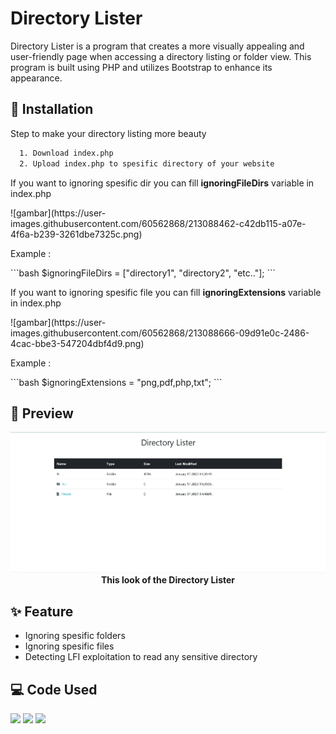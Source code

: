 # Directory Lister

Directory Lister is a program that creates a more visually appealing and user-friendly page when accessing a directory listing or folder view. This program is built using PHP and utilizes Bootstrap to enhance its appearance.

## 📃 Installation

Step to make your directory listing more beauty

```bash
  1. Download index.php
  2. Upload index.php to spesific directory of your website
```

<p>If you want to ignoring spesific dir you can fill <b>ignoringFileDirs</b> variable in index.php</p>
![gambar](https://user-images.githubusercontent.com/60562868/213088462-c42db115-a07e-4f6a-b239-3261dbe7325c.png)
<p>Example :</p> 
```bash
$ignoringFileDirs = ["directory1", "directory2", "etc.."];
```

<p>If you want to ignoring spesific file you can fill <b>ignoringExtensions</b> variable in index.php</p>
![gambar](https://user-images.githubusercontent.com/60562868/213088666-09d91e0c-2486-4cac-bbe3-547204dbf4d9.png)
<p>Example : </p>
```bash
$ignoringExtensions = "png,pdf,php,txt";
```

## 📸 Preview
<p align="center">
<img src="./Screenshoot.png" width="1200"><br>
  <strong>This look of the Directory Lister</strong>
</p>

## ✨ Feature
- Ignoring spesific folders
- Ignoring spesific files
- Detecting LFI exploitation to read any sensitive directory

## 💻 Code Used
[<img src="https://img.shields.io/badge/HTML5-E34F26?style=for-the-badge&logo=html5&logoColor=white"/>](https://img.shields.io/badge/HTML-E34F26?style=for-the-badge&logo=html5&logoColor=white) [<img src="https://img.shields.io/badge/PHP-802fa1?style=for-the-badge&logo=PHP&logoColor=white"/>](https://img.shields.io/badge/PHP-7A86B8?style=for-the-badge&logo=PHP&logoColor=white) [<img src="https://img.shields.io/badge/Bootstrap-795da3?style=for-the-badge&logo=Bootstrap&logoColor=white"/>](https://img.shields.io/badge/Bootstrap-795da3?style=for-the-badge&logo=Bootstrap&logoColor=white)
